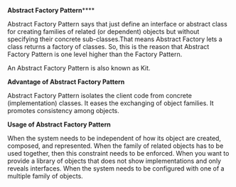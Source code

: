 **Abstract Factory Pattern******

Abstract Factory Pattern says that just define an interface or abstract class for creating families of related (or dependent) objects but without specifying their concrete sub-classes.That means Abstract Factory lets a class returns a factory of classes. So, this is the reason that Abstract Factory Pattern is one level higher than the Factory Pattern.

An Abstract Factory Pattern is also known as Kit.

**Advantage of Abstract Factory Pattern**

Abstract Factory Pattern isolates the client code from concrete (implementation) classes.
It eases the exchanging of object families.
It promotes consistency among objects.

**Usage of Abstract Factory Pattern**

When the system needs to be independent of how its object are created, composed, and represented.
When the family of related objects has to be used together, then this constraint needs to be enforced.
When you want to provide a library of objects that does not show implementations and only reveals interfaces.
When the system needs to be configured with one of a multiple family of objects.
